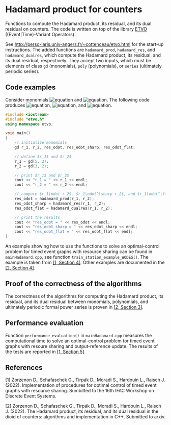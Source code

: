 # Hadamard product for counters

Functions to compute the Hadamard product, its residual, and its dual residual on counters. The code is written on top of the library [ETVO](http://perso-laris.univ-angers.fr/~cottenceau/etvo.html) ((Event|Time)-Variant Operators).

See <http://perso-laris.univ-angers.fr/~cottenceau/etvo.html> for the start-up instructions.
The added functions are `hadamard_prod`, `hadamard_res`, and `hadamard_dualres`, which compute the Hadamard product, its residual, and its dual residual, respectively.
They accept two inputs, which must be elements of class `gd` (monomials), `poly` (polynomials), or `series` (ultimately periodic series).

## Code examples

Consider monomials ![equation](https://latex.codecogs.com/png.image?%5Cbg_white%20r_1&space;=&space;5\delta^2) and ![equation](https://latex.codecogs.com/png.image?%5Cbg_white%20r_2&space;=&space;3\delta^2).
The following code produces ![equation](https://latex.codecogs.com/png.image?%5Cbg_white%20r_1\odot&space;r_2&space;=&space;8\delta^2), ![equation](https://latex.codecogs.com/png.image?%5Cbg_white%20r_1\odot^\sharp&space;r_2&space;=&space;2\delta^{&plus;\infty}), and ![equation](https://latex.codecogs.com/png.image?%5Cbg_white%20r_1\odot^\flat&space;r_2&space;=&space;2\delta^2).

```cpp
#include <iostream>
#include "etvo.h"
using namespace etvo;

void main()
{
    // initialize monomials
    gd r_1, r_2, res_odot, res_odot_sharp, res_odot_flat;

    // define $r_1$ and $r_2$
    r_1 = gd(5, 2); 
    r_2 = gd(3, 2);

    // print $r_1$ and $r_2$
    cout << "r_1 = " << r_1 << endl;
    cout << "r_2 = " << r_2 << endl;

    // compute $r_1\odot r_2$, $r_1\odot^\sharp r_2$, and $r_1\odot^\flat r_2$
    res_odot = hadamard_prod(r_1, r_2);
    res_odot_sharp = hadamard_res(r_1, r_2);
    res_odot_flat = hadamard_dualres(r_1, r_2);

    // print the results
    cout << "res_odot = " << res_odot << endl;
    cout << "res_odot_sharp = " << res_odot_sharp << endl;
    cout << "res_odot_flat = " << res_odot_flat << endl;
}
```

An example showing how to use the functions to solve an optimal-control problem for timed event graphs with resource sharing can be found in `mainHadamard.cpp`, see function `train_station_example_WODES()`.
The example is taken from [[1, Section 4]](#1).
Other examples are documented in the [[2, Section 4]](#2).

## Proof of the correctness of the algorithms

The correctness of the algorithms for computing the Hadamard product, its residual, and its dual residual between monomials, polynomials, and ultimately periodic formal power series is proven in [[2, Section 3]](#2).

## Performance evaluation

Function `performance_evaluation()` in `mainHadamard.cpp` measures the computational time to solve an optimal-control problem for timed event graphs with resoure sharing and output-reference update.
The results of the tests are reported in [[1, Section 5]](#1).

## References

<a id="1">[1]</a> 
Zorzenon D., Schafaschek G., Tirpák D., Moradi S., Hardouin L., Raisch J. (2022).
Implementation of procedures for optimal control of timed event graphs with resource sharing.
Sumbitted to the 16th IFAC Workshop on Discrete Event Systems.

<a id="2">[2]</a> 
Zorzenon D., Schafaschek G., Tirpák D., Moradi S., Hardouin L., Raisch J. (2022).
The Hadamard product, its residual, and its dual residual in the dioid of counters: algorithms and implementation in C++.
Submitted to arxiv.
